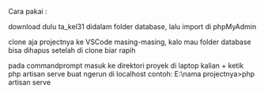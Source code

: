 Cara pakai :

download dulu ta_kel31 didalam folder database, lalu import di phpMyAdmin

clone aja projectnya ke VSCode masing-masing, kalo mau folder database bisa dihapus setelah di clone biar rapih



pada commandprompt masuk ke direktori proyek di laptop kalian + ketik php artisan serve buat ngerun di localhost
contoh:
E:\nama projectnya>php artisan serve
